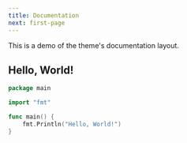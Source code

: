 ```yaml
---
title: Documentation
next: first-page
---
```


This is a demo of the theme's documentation layout.

## Hello, World!

```go
package main

import "fmt"

func main() {
    fmt.Println("Hello, World!")
}
```
